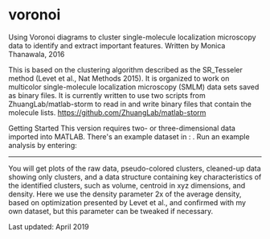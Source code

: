 # voronoi
Using Voronoi diagrams to cluster single-molecule localization microscopy data to identify and extract important features.
Written by Monica Thanawala, 2016

This is based on the clustering algorithm described as the SR_Tesseler method (Levet et al., Nat Methods 2015).
It is organized to work on multicolor single-molecule localization microscopy (SMLM) data sets saved as binary files.
It is currently written to use two scripts from ZhuangLab/matlab-storm to read in and write binary files that contain the molecule lists. https://github.com/ZhuangLab/matlab-storm


Getting Started
This version requires two- or three-dimensional data imported into MATLAB. There's an example dataset in : .
Run an example analysis by entering:
_______
You will get plots of the raw data, pseudo-colored clusters, cleaned-up data showing only clusters, and a data structure containing key characteristics of the identified clusters, such as volume, centroid in xyz dimensions, and density.
Here we use the density parameter 2x of the average density, based on optimization presented by Levet et al., and confirmed with my own dataset, but this parameter can be tweaked if necessary.


Last updated: April 2019
